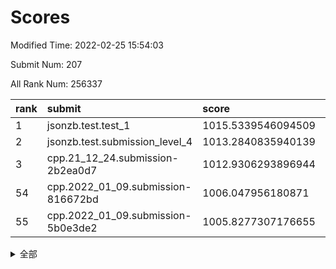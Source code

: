 # Scores

Modified Time: 2022-02-25 15:54:03

Submit Num: 207

All Rank Num: 256337

| rank |               submit               |       score        |       sigma        | pk_num |
| :--- | :--------------------------------- | :----------------- | :----------------- | :----- |
| 1    | jsonzb.test.test_1                 | 1015.5339546094509 | 0.9064188427224534 | 4953   |
| 2    | jsonzb.test.submission_level_4     | 1013.2840835940139 | 0.8033722746570073 | 4951   |
| 3    | cpp.21_12_24.submission-2b2ea0d7   | 1012.9306293896944 | 0.818497436483854  | 4957   |
| 54   | cpp.2022_01_09.submission-816672bd | 1006.047956180871  | 0.7185476683083171 | 4956   |
| 55   | cpp.2022_01_09.submission-5b0e3de2 | 1005.8277307176655 | 0.7223660778972738 | 4954   |


<details>
<summary>全部</summary>

| rank |                 submit                 |       score        |       sigma        | pk_num |
| :--- | :------------------------------------- | :----------------- | :----------------- | :----- |
| 1    | jsonzb.test.test_1                     | 1015.5339546094509 | 0.9064188427224534 | 4953   |
| 2    | jsonzb.test.submission_level_4         | 1013.2840835940139 | 0.8033722746570073 | 4951   |
| 3    | cpp.21_12_24.submission-2b2ea0d7       | 1012.9306293896944 | 0.818497436483854  | 4957   |
| 4    | gobigger.level_3.submission_level_3_24 | 1011.7320330992325 | 0.7802548122430594 | 4956   |
| 5    | gobigger.level_3.submission_level_3_38 | 1011.7241221840105 | 0.7719534646899796 | 4954   |
| 6    | gobigger.level_3.submission_level_3_8  | 1011.0741654986383 | 0.7553355983532275 | 4955   |
| 7    | gobigger.level_3.submission_level_3_32 | 1011.0331278403194 | 0.7786641086597214 | 4952   |
| 8    | gobigger.level_3.submission_level_3_9  | 1010.8707183184074 | 0.7514399334132679 | 4955   |
| 9    | gobigger.level_3.submission_level_3_10 | 1010.8513193793714 | 0.7521033008221445 | 4952   |
| 10   | gobigger.level_3.submission_level_3_31 | 1010.6685695553737 | 0.7837013652490571 | 4950   |
| 11   | gobigger.level_3.submission_level_3_13 | 1010.6204917626791 | 0.7454073789724429 | 4954   |
| 12   | gobigger.level_3.submission_level_3_33 | 1010.5743564414381 | 0.7637361966665119 | 4957   |
| 13   | gobigger.level_3.submission_level_3_4  | 1010.5668981411583 | 0.7596162845679382 | 4954   |
| 14   | gobigger.level_3.submission_level_3_27 | 1010.5610355345907 | 0.7409614239329042 | 4952   |
| 15   | gobigger.level_3.submission_level_3_20 | 1010.5109285477242 | 0.7628263683108122 | 4952   |
| 16   | gobigger.level_3.submission_level_3_39 | 1010.4439192761859 | 0.7897262581599962 | 4949   |
| 17   | gobigger.level_3.submission_level_3_6  | 1010.4298537688118 | 0.7501887040890434 | 4951   |
| 18   | gobigger.level_3.submission_level_3_47 | 1010.4250179584916 | 0.7740847430379746 | 4950   |
| 19   | gobigger.level_3.submission_level_3_35 | 1010.413577557013  | 0.7538553111809339 | 4955   |
| 20   | gobigger.level_3.submission_level_3_44 | 1010.3249784488628 | 0.7576584175803184 | 4954   |
| 21   | gobigger.level_3.submission_level_3_41 | 1010.3067234303369 | 0.7470874155000384 | 4954   |
| 22   | gobigger.level_3.submission_level_3_49 | 1010.2864104337974 | 0.7666570502738107 | 4956   |
| 23   | gobigger.level_3.submission_level_3_28 | 1010.2766526033993 | 0.7521714358952087 | 4956   |
| 24   | gobigger.level_3.submission_level_3_0  | 1010.2423489689863 | 0.7525783225399089 | 4955   |
| 25   | gobigger.level_3.submission_level_3_37 | 1010.225323239091  | 0.7595671380338065 | 4953   |
| 26   | gobigger.level_3.submission_level_3_17 | 1010.0621720151337 | 0.7605621451360485 | 4958   |
| 27   | gobigger.level_3.submission_level_3_5  | 1010.0554920066488 | 0.7570588656491152 | 4947   |
| 28   | gobigger.level_3.submission_level_3_12 | 1010.0506987633838 | 0.7631304870660113 | 4953   |
| 29   | gobigger.level_3.submission_level_3_25 | 1010.0472835275292 | 0.7549139463885451 | 4953   |
| 30   | gobigger.level_3.submission_level_3_22 | 1009.9639333972754 | 0.7514112915526869 | 4958   |
| 31   | gobigger.level_3.submission_level_3_1  | 1009.9506196470553 | 0.7547286199331579 | 4954   |
| 32   | gobigger.level_3.submission_level_3_45 | 1009.9271648572569 | 0.7666594516938362 | 4955   |
| 33   | gobigger.level_3.submission_level_3_48 | 1009.9165180224614 | 0.7577291581248659 | 4948   |
| 34   | gobigger.level_3.submission_level_3_23 | 1009.8695900674691 | 0.735002569674655  | 4954   |
| 35   | gobigger.level_3.submission_level_3_11 | 1009.7572777624006 | 0.7460649415808193 | 4954   |
| 36   | gobigger.level_3.submission_level_3_30 | 1009.7068474115653 | 0.7440678441199551 | 4955   |
| 37   | gobigger.level_3.submission_level_3_2  | 1009.6746422015588 | 0.7375919102246032 | 4950   |
| 38   | gobigger.level_3.submission_level_3_43 | 1009.5390684121057 | 0.7576004835858734 | 4952   |
| 39   | gobigger.level_3.submission_level_3_16 | 1009.5256529885664 | 0.7589439318987471 | 4948   |
| 40   | gobigger.level_3.submission_level_3_29 | 1009.351108755811  | 0.74910162979096   | 4952   |
| 41   | gobigger.level_3.submission_level_3_18 | 1009.3409062015036 | 0.7454344475339448 | 4954   |
| 42   | gobigger.level_3.submission_level_3_7  | 1009.2875013405115 | 0.7593969827289891 | 4957   |
| 43   | gobigger.level_3.submission_level_3_3  | 1009.2865698576531 | 0.7668637474430581 | 4953   |
| 44   | gobigger.level_3.submission_level_3_19 | 1009.0971630066415 | 0.7529824689255227 | 4951   |
| 45   | gobigger.level_3.submission_level_3_36 | 1009.075477700356  | 0.742754653990764  | 4953   |
| 46   | gobigger.level_3.submission_level_3_14 | 1009.0692948889625 | 0.7576729142136626 | 4955   |
| 47   | gobigger.level_3.submission_level_3_15 | 1009.0057641849465 | 0.7403088083428484 | 4958   |
| 48   | gobigger.level_3.submission_level_3_26 | 1008.9945395089494 | 0.7382251663462253 | 4956   |
| 49   | gobigger.level_3.submission_level_3_40 | 1008.9433683484419 | 0.7468636502090532 | 4962   |
| 50   | gobigger.level_3.submission_level_3_21 | 1008.7512024293559 | 0.7451772797752292 | 4953   |
| 51   | gobigger.level_3.submission_level_3_34 | 1008.6324839823541 | 0.7510392785291962 | 4951   |
| 52   | gobigger.level_3.submission_level_3_46 | 1008.5956562658272 | 0.7449202743599171 | 4954   |
| 53   | gobigger.level_3.submission_level_3_42 | 1007.7139543310991 | 0.7349068671605724 | 4954   |
| 54   | cpp.2022_01_09.submission-816672bd     | 1006.047956180871  | 0.7185476683083171 | 4956   |
| 55   | cpp.2022_01_09.submission-5b0e3de2     | 1005.8277307176655 | 0.7223660778972738 | 4954   |
| 56   | gobigger.level_1.submission_level_1_1  | 1005.582730235238  | 0.7382864298959786 | 4956   |
| 57   | gobigger.level_1.submission_level_1_37 | 1005.2110595345265 | 0.7367962659022195 | 4955   |
| 58   | gobigger.level_1.submission_level_1_31 | 1004.5317583515221 | 0.7167776928731989 | 4952   |
| 59   | gobigger.level_1.submission_level_1_47 | 1004.4618306975834 | 0.7161018683417972 | 4950   |
| 60   | gobigger.level_1.submission_level_1_23 | 1004.3615945124994 | 0.7309560656309896 | 4955   |
| 61   | gobigger.level_1.submission_level_1_27 | 1004.3560852964141 | 0.7081600558856926 | 4958   |
| 62   | gobigger.level_1.submission_level_1_17 | 1004.2905413780901 | 0.7310136903830897 | 4948   |
| 63   | gobigger.level_1.submission_level_1_13 | 1004.2765160137849 | 0.7038421750472986 | 4954   |
| 64   | gobigger.level_1.submission_level_1_4  | 1004.2355994136974 | 0.730153196204819  | 4954   |
| 65   | gobigger.level_1.submission_level_1_5  | 1004.2116823079081 | 0.7280988111299    | 4953   |
| 66   | gobigger.level_1.submission_level_1_24 | 1004.1804921639051 | 0.7170265054103779 | 4953   |
| 67   | gobigger.level_1.submission_level_1_46 | 1004.1482835408561 | 0.7215370221479155 | 4953   |
| 68   | gobigger.level_1.submission_level_1_35 | 1004.0949759033505 | 0.719198804544075  | 4954   |
| 69   | gobigger.level_1.submission_level_1_10 | 1004.0181453702618 | 0.7231514164196549 | 4955   |
| 70   | gobigger.level_1.submission_level_1_45 | 1003.9781015084257 | 0.7210075514975443 | 4955   |
| 71   | gobigger.level_1.submission_level_1_32 | 1003.8787043792663 | 0.7241886263546777 | 4956   |
| 72   | gobigger.level_1.submission_level_1_6  | 1003.6529664103233 | 0.7261782098648241 | 4957   |
| 73   | gobigger.level_1.submission_level_1_22 | 1003.490862926513  | 0.7130247527608065 | 4957   |
| 74   | gobigger.level_1.submission_level_1_40 | 1003.4876071125846 | 0.7258302201764222 | 4956   |
| 75   | gobigger.level_1.submission_level_1_33 | 1003.4823991260287 | 0.7129483847846573 | 4952   |
| 76   | gobigger.level_1.submission_level_1_12 | 1003.4816937443122 | 0.7121913000895412 | 4956   |
| 77   | gobigger.level_1.submission_level_1_36 | 1003.4448004020359 | 0.7266129872209361 | 4954   |
| 78   | gobigger.level_1.submission_level_1_16 | 1003.3893866139931 | 0.7147353213499075 | 4954   |
| 79   | gobigger.level_1.submission_level_1_14 | 1003.2438925401852 | 0.7246625123146524 | 4955   |
| 80   | gobigger.level_1.submission_level_1_25 | 1003.2199842699073 | 0.7034594334050882 | 4956   |
| 81   | gobigger.level_1.submission_level_1_28 | 1003.1576768553791 | 0.7132714372712471 | 4954   |
| 82   | gobigger.level_1.submission_level_1_38 | 1003.1382383627493 | 0.7131771835503793 | 4950   |
| 83   | gobigger.level_1.submission_level_1_49 | 1003.1113980927722 | 0.7136205723660589 | 4956   |
| 84   | gobigger.level_1.submission_level_1_0  | 1003.0937941082534 | 0.7105653414186155 | 4954   |
| 85   | gobigger.level_1.submission_level_1_44 | 1003.0753361550975 | 0.716663781734286  | 4954   |
| 86   | gobigger.level_1.submission_level_1_43 | 1003.0660519224232 | 0.7096402044577803 | 4959   |
| 87   | gobigger.level_1.submission_level_1_19 | 1002.9196986745123 | 0.7212448661336869 | 4951   |
| 88   | gobigger.level_1.submission_level_1_11 | 1002.8023692184566 | 0.7291365869852338 | 4952   |
| 89   | gobigger.level_1.submission_level_1_8  | 1002.7915290388504 | 0.7199650132857519 | 4950   |
| 90   | gobigger.level_1.submission_level_1_48 | 1002.7783110359567 | 0.7256824347477597 | 4947   |
| 91   | gobigger.level_1.submission_level_1_7  | 1002.7651905366648 | 0.7190931142215602 | 4949   |
| 92   | gobigger.level_1.submission_level_1_2  | 1002.7528028269327 | 0.7105950400882777 | 4956   |
| 93   | gobigger.level_1.submission_level_1_39 | 1002.7509828238781 | 0.7215242000882903 | 4947   |
| 94   | gobigger.level_1.submission_level_1_42 | 1002.6489412326698 | 0.7230600444147721 | 4955   |
| 95   | gobigger.level_1.submission_level_1_18 | 1002.6350455243853 | 0.7119201972444138 | 4955   |
| 96   | gobigger.level_1.submission_level_1_34 | 1002.6099508800951 | 0.7195485900914477 | 4952   |
| 97   | gobigger.level_1.submission_level_1_9  | 1002.5627710260645 | 0.7104413647622092 | 4952   |
| 98   | gobigger.level_1.submission_level_1_20 | 1002.4999987856487 | 0.7248414194352444 | 4951   |
| 99   | gobigger.level_1.submission_level_1_21 | 1002.3788125874172 | 0.7206919669296764 | 4951   |
| 100  | gobigger.level_1.submission_level_1_29 | 1002.3547087813798 | 0.7245657536481112 | 4955   |
| 101  | gobigger.level_1.submission_level_1_15 | 1002.2920846254027 | 0.7186723056458758 | 4951   |
| 102  | gobigger.level_1.submission_level_1_30 | 1002.2233643723014 | 0.7179732610679829 | 4954   |
| 103  | gobigger.level_1.submission_level_1_3  | 1002.1693753918321 | 0.7234277821533814 | 4949   |
| 104  | gobigger.level_1.submission_level_1_26 | 1001.9911928011661 | 0.7128714945029061 | 4956   |
| 105  | gobigger.level_1.submission_level_1_41 | 1001.8321390087555 | 0.7196074551329302 | 4947   |
| 106  | gobigger.random.submission_random_45   | 997.6326944123095  | 0.7067453507982189 | 4949   |
| 107  | gobigger.random.submission_random_14   | 997.0642849790979  | 0.718053742571493  | 4956   |
| 108  | gobigger.random.submission_random_8    | 996.9721252134308  | 0.709342768066342  | 4951   |
| 109  | gobigger.random.submission_random_28   | 996.8855668074156  | 0.7066197821075838 | 4954   |
| 110  | gobigger.random.submission_random_10   | 996.7753383777879  | 0.7141109038120969 | 4954   |
| 111  | gobigger.random.submission_random_2    | 996.7322938762654  | 0.7076491708380398 | 4954   |
| 112  | gobigger.random.submission_random_11   | 996.6940656818815  | 0.7002718960486815 | 4958   |
| 113  | gobigger.random.submission_random_3    | 996.6306003453942  | 0.7029329994086657 | 4951   |
| 114  | gobigger.random.submission_random_39   | 996.6245591488829  | 0.7192115946570062 | 4950   |
| 115  | gobigger.random.submission_random_15   | 996.6167438339505  | 0.7077882523244053 | 4956   |
| 116  | gobigger.random.submission_random_43   | 996.6037618023541  | 0.7172462871358873 | 4956   |
| 117  | gobigger.random.submission_random_47   | 996.5593502854756  | 0.7089723177228642 | 4953   |
| 118  | gobigger.random.submission_random_18   | 996.5361909657688  | 0.7080474554252606 | 4955   |
| 119  | gobigger.random.submission_random_32   | 996.484544283842   | 0.7124588921434953 | 4954   |
| 120  | gobigger.random.submission_random_23   | 996.3923124223686  | 0.7089666656043734 | 4952   |
| 121  | gobigger.random.submission_random_49   | 996.3704585026003  | 0.7159405331609381 | 4955   |
| 122  | gobigger.random.submission_random_33   | 996.300476157738   | 0.7096542625522135 | 4951   |
| 123  | gobigger.random.submission_random_19   | 996.284130678491   | 0.7194634521769779 | 4949   |
| 124  | gobigger.random.submission_random_20   | 996.2697068230877  | 0.7088536435030713 | 4955   |
| 125  | gobigger.random.submission_random_25   | 996.2234689051169  | 0.7194965506064203 | 4951   |
| 126  | gobigger.random.submission_random_29   | 996.1663720464617  | 0.7127498392696161 | 4957   |
| 127  | gobigger.random.submission_random_48   | 996.1598864008628  | 0.7214914987776007 | 4958   |
| 128  | gobigger.random.submission_random_4    | 996.1407634259481  | 0.7082958753887502 | 4954   |
| 129  | gobigger.random.submission_random_44   | 996.0167089293245  | 0.7067804807259791 | 4949   |
| 130  | gobigger.random.submission_random_26   | 995.9346976930805  | 0.7147911792756312 | 4955   |
| 131  | gobigger.random.submission_random_7    | 995.9054796531422  | 0.7197908322731291 | 4954   |
| 132  | gobigger.random.submission_random_46   | 995.9027678404424  | 0.7147005634795219 | 4952   |
| 133  | gobigger.random.submission_random_42   | 995.9010165748851  | 0.7062599416327608 | 4952   |
| 134  | gobigger.random.submission_random_36   | 995.8706053934628  | 0.7231273012747377 | 4950   |
| 135  | gobigger.random.submission_random_21   | 995.8613697558402  | 0.7171401453358056 | 4955   |
| 136  | gobigger.random.submission_random_38   | 995.8573416855983  | 0.7228629280489977 | 4954   |
| 137  | gobigger.random.submission_random_41   | 995.7951963390816  | 0.7172058149739235 | 4954   |
| 138  | gobigger.random.submission_random_16   | 995.7537051189172  | 0.7080461390913929 | 4952   |
| 139  | gobigger.random.submission_random_13   | 995.659044879801   | 0.7041383947716089 | 4955   |
| 140  | gobigger.random.submission_random_12   | 995.6470357904752  | 0.7053953089274961 | 4951   |
| 141  | gobigger.random.submission_random_9    | 995.6344212738455  | 0.7220210306728707 | 4952   |
| 142  | gobigger.random.submission_random_31   | 995.5835035085604  | 0.71406924126344   | 4948   |
| 143  | gobigger.random.submission_random_6    | 995.5227853863238  | 0.7014507111076137 | 4956   |
| 144  | gobigger.random.submission_random_27   | 995.4783754838516  | 0.7182709962387708 | 4955   |
| 145  | gobigger.random.submission_random_30   | 995.3687720136516  | 0.6882969392516335 | 4951   |
| 146  | gobigger.random.submission_random_1    | 995.3409977268759  | 0.7135856934390921 | 4953   |
| 147  | gobigger.random.submission_random_17   | 995.3048206353205  | 0.7103128726624314 | 4953   |
| 148  | gobigger.random.submission_random_0    | 995.2735868408203  | 0.7108525459348122 | 4951   |
| 149  | gobigger.random.submission_random_35   | 995.2165951985706  | 0.7155919302846062 | 4952   |
| 150  | gobigger.random.submission_random_40   | 995.133542679586   | 0.7219065223221727 | 4956   |
| 151  | gobigger.random.submission_random_37   | 994.9457241688976  | 0.7100231105543005 | 4952   |
| 152  | gobigger.random.submission_random_34   | 994.9237667369247  | 0.7329983635896447 | 4953   |
| 153  | gobigger.random.submission_random_5    | 994.8331044701189  | 0.7138864716152791 | 4950   |
| 154  | gobigger.random.submission_random_22   | 994.7532310542587  | 0.7115075448613599 | 4955   |
| 155  | gobigger.level_2.submission_level_2_2  | 994.5753034720949  | 0.7223254838000293 | 4952   |
| 156  | gobigger.random.submission_random_24   | 994.1196777065983  | 0.7274550425700959 | 4954   |
| 157  | gobigger.level_2.submission_level_2_36 | 993.6809358246024  | 0.7251130690360053 | 4957   |
| 158  | gobigger.level_2.submission_level_2_28 | 993.5558185836295  | 0.7297332487472274 | 4950   |
| 159  | gobigger.level_2.submission_level_2_49 | 993.5468321755853  | 0.7174106786667654 | 4955   |
| 160  | gobigger.level_2.submission_level_2_22 | 993.5071091023348  | 0.736700001834476  | 4956   |
| 161  | gobigger.level_2.submission_level_2_11 | 993.3149565041198  | 0.7315077865356775 | 4949   |
| 162  | gobigger.level_2.submission_level_2_46 | 993.2632533961047  | 0.7559445298466264 | 4949   |
| 163  | gobigger.level_2.submission_level_2_29 | 993.2430456691337  | 0.7318663144901708 | 4954   |
| 164  | gobigger.level_2.submission_level_2_48 | 993.2299974988895  | 0.7398618025808672 | 4952   |
| 165  | gobigger.level_2.submission_level_2_37 | 993.2173479848356  | 0.736367092443532  | 4956   |
| 166  | gobigger.level_2.submission_level_2_32 | 993.2121490497808  | 0.7373770334097328 | 4953   |
| 167  | gobigger.level_2.submission_level_2_23 | 993.1525408321373  | 0.7338020220849593 | 4956   |
| 168  | gobigger.level_2.submission_level_2_1  | 993.0868345501667  | 0.7391514665418348 | 4951   |
| 169  | gobigger.level_2.submission_level_2_42 | 992.8395194665127  | 0.7563797149361382 | 4952   |
| 170  | gobigger.level_2.submission_level_2_40 | 992.8194441817661  | 0.7462195548150624 | 4947   |
| 171  | gobigger.level_2.submission_level_2_9  | 992.626890122773   | 0.741596329476653  | 4958   |
| 172  | gobigger.level_2.submission_level_2_8  | 992.5766156390428  | 0.7338062205239948 | 4949   |
| 173  | gobigger.level_2.submission_level_2_4  | 992.4638699626568  | 0.7550386430301951 | 4953   |
| 174  | gobigger.level_2.submission_level_2_13 | 992.3297910957298  | 0.7689051913902124 | 4955   |
| 175  | gobigger.level_2.submission_level_2_44 | 992.0688288855378  | 0.7321026449317118 | 4955   |
| 176  | gobigger.level_2.submission_level_2_25 | 992.0648240921763  | 0.7500205000290656 | 4958   |
| 177  | gobigger.level_2.submission_level_2_12 | 992.0511885400614  | 0.7394961077678951 | 4953   |
| 178  | gobigger.level_2.submission_level_2_5  | 991.9083646973564  | 0.7445563190455443 | 4956   |
| 179  | gobigger.level_2.submission_level_2_33 | 991.8437388266141  | 0.7304938200735123 | 4957   |
| 180  | gobigger.level_2.submission_level_2_26 | 991.8357115017571  | 0.7566149581127157 | 4955   |
| 181  | gobigger.level_2.submission_level_2_21 | 991.8354149643171  | 0.7584141691507692 | 4953   |
| 182  | gobigger.level_2.submission_level_2_10 | 991.7652321236591  | 0.756029520715085  | 4953   |
| 183  | gobigger.level_2.submission_level_2_0  | 991.7383661086442  | 0.7524931327413563 | 4948   |
| 184  | gobigger.level_2.submission_level_2_34 | 991.7075715339404  | 0.7427268617400485 | 4950   |
| 185  | gobigger.level_2.submission_level_2_27 | 991.690378970061   | 0.7499725423731662 | 4954   |
| 186  | gobigger.level_2.submission_level_2_39 | 991.6678091892694  | 0.7533099583438788 | 4954   |
| 187  | gobigger.level_2.submission_level_2_35 | 991.6630218332232  | 0.7569149177991987 | 4951   |
| 188  | gobigger.level_2.submission_level_2_20 | 991.658587809163   | 0.7418130487315167 | 4955   |
| 189  | gobigger.level_2.submission_level_2_16 | 991.5985403284177  | 0.7236016923743659 | 4953   |
| 190  | gobigger.level_2.submission_level_2_14 | 991.4142036527768  | 0.7579796490875673 | 4955   |
| 191  | gobigger.level_2.submission_level_2_41 | 991.0128224215808  | 0.7653748425051013 | 4953   |
| 192  | gobigger.level_2.submission_level_2_7  | 990.9792463220775  | 0.7565547809912967 | 4956   |
| 193  | gobigger.level_2.submission_level_2_38 | 990.9113481436774  | 0.7582961909622297 | 4953   |
| 194  | gobigger.level_2.submission_level_2_18 | 990.8912724845542  | 0.7531351717528341 | 4951   |
| 195  | gobigger.level_2.submission_level_2_6  | 990.8529029541547  | 0.7615026780658175 | 4953   |
| 196  | gobigger.level_2.submission_level_2_15 | 990.7811220201254  | 0.7513413812370034 | 4953   |
| 197  | gobigger.level_2.submission_level_2_30 | 990.7155613246508  | 0.755803660191572  | 4952   |
| 198  | gobigger.level_2.submission_level_2_24 | 990.5903651865698  | 0.7555851675926358 | 4962   |
| 199  | gobigger.level_2.submission_level_2_43 | 990.5370902517371  | 0.7501039181390765 | 4960   |
| 200  | gobigger.level_2.submission_level_2_19 | 990.4588605128853  | 0.7731901199037972 | 4953   |
| 201  | gobigger.level_2.submission_level_2_17 | 990.3833450669588  | 0.7743228243099735 | 4951   |
| 202  | gobigger.level_2.submission_level_2_45 | 990.3147064699413  | 0.7685205712156491 | 4951   |
| 203  | gobigger.level_2.submission_level_2_31 | 990.23437951446    | 0.7491243449208573 | 4959   |
| 204  | gobigger.level_2.submission_level_2_3  | 989.8338994497193  | 0.7722532398232356 | 4952   |
| 205  | gobigger.level_2.submission_level_2_47 | 989.7271690084626  | 0.7676533312165998 | 4951   |
| 206  | gobigger.none.submission_none_0        | 977.3899472757263  | 1.4090507117996387 | 4955   |
| 207  | gobigger.none.submission_none_1        | 975.772857900458   | 1.4529409367071535 | 4951   |

</details>
